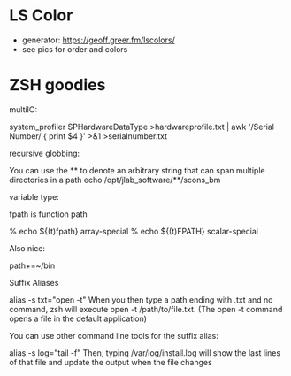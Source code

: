 # LS Color 
- generator: https://geoff.greer.fm/lscolors/
- see pics for order and colors



# ZSH goodies

multiIO: 

system_profiler SPHardwareDataType >hardwareprofile.txt | awk '/Serial Number/ { print $4 }' >&1 >serialnumber.txt

recursive globbing:

You can use the ** to denote an arbitrary string that can span multiple directories in a path
echo /opt/jlab_software/**/scons_bm


variable type:

fpath is function path

% echo ${(t)fpath}
array-special
% echo ${(t)FPATH}
scalar-special


Also nice: 

path+=~/bin

Suffix Aliases

alias -s txt="open -t"
When you then type a path ending with .txt and no command, zsh will execute open -t /path/to/file.txt.
(The open -t command opens a file in the default application)

You can use other command line tools for the suffix alias:

alias -s log="tail -f"
Then, typing /var/log/install.log will show the last lines of that file and update the output when the file changes
